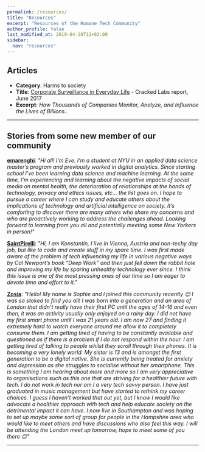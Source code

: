 ```yaml
---
permalink: /resources/
title: "Resources"
excerpt: "Resources of the Humane Tech Community"
author_profile: false
last_modified_at: 2019-04-20T12+02:00
sidebar:
  nav: "resources"
---
```




## Articles

-  **Category**: Harms to society
- **Title**: [Corporate Surveillance in Everyday Life](https://crackedlabs.org/en/corporate-surveillance) - Cracked Labs report, June 2017
-  **Excerpt**: _How Thousands of Companies Monitor, Analyze, and Influence the Lives of Billions.._

---


## Stories from some new member of our community


**[emarenghi](https://community.humanetech.com/u/emarenghi)**: *"Hi all! I’m Eve. I’m a student at NYU in an applied data science master’s program and previously worked in digital analytics. Since starting school I’ve been learning data science and machine learning. At the same time, I’m experiencing and learning about the negative impacts of social media on mental health, the deterioration of relationships at the hands of technology, privacy and ethics issues, etc… the list goes on.
I hope to pursue a career where I can study and educate others about the implications of technology and artificial intelligence on society. It’s comforting to discover there are many others who share my concerns and who are proactively working to address the challenges ahead.
Looking forward to learning from you all and potentially meeting some New Yorkers in person!"*


**[SaintPirelli](https://community.humanetech.com/u/saintPirelli)**: *"Hi, I am Konstantin, I live in Vienna, Austria and non-techy day job, but like to code and create stuff in my spare time. I was first made aware of the problem of tech influencing my life in various negative ways by Cal Newport’s book “Deep Work” and then just fell down the rabbit hole and improving my life by sparing unhealthy technology ever since. I think this issue is one of the most pressing ones of our time so I am eager to devote time and effort to it."*


**[Zosia](https://community.humanetech.com/u/Zosia)**: *"Hello! My name is Sophie and I joined this community recently :blush: I was so stoked to find you all!
I was born into a generation and an area of London that didn’t really have their first PC until the ages of 14-16 and even then, it was an activity usually only enjoyed on a rainy day.
I did not have my first smart phone until I was 21 years old. I am now 27 and finding it extremely hard to watch everyone around me allow it to completely consume them. I am getting tired of having to be constantly available and questioned as if there is a problem if I do not respond within the hour. I am getting tired of talking to people whilst they scroll through their phones. It is becoming a very lonely world.
My sister is 13 and is amongst the first generation to be a digital native. She is currently being treated for anxiety and depression as she struggles to socialise without her smartphone. This is something I am hearing about more and more so I am very appreciative to organisations such as this one that are striving for a healthier future with tech.
I do not work in tech nor am I a very tech savvy person. I have just graduated in music management but have started to rethink my career choices. I guess I haven’t worked that out yet, but I know I would like advocate a healthier approach with tech and help educate society on the detrimental impact it can have.
I now live in Southampton and was hoping to set up maybe some sort of group for people in the Hampshire area who would like to meet others and have discussions who also feel this way.
I will be attending the London meet up tomorrow, hope to meet some of you there :blush:"*


---
